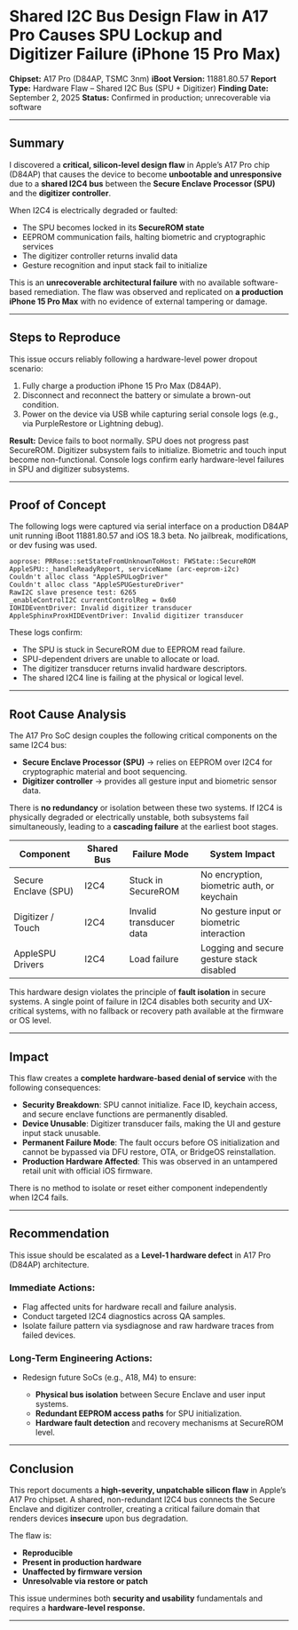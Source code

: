 # Shared I2C Bus Design Flaw in A17 Pro Causes SPU Lockup and Digitizer Failure (iPhone 15 Pro Max)

**Chipset:** A17 Pro (D84AP, TSMC 3nm)
**iBoot Version:** 11881.80.57
**Report Type:** Hardware Flaw – Shared I2C Bus (SPU + Digitizer)
**Finding Date:** September 2, 2025
**Status:** Confirmed in production; unrecoverable via software

---

## Summary

I discovered a **critical, silicon-level design flaw** in Apple’s A17 Pro chip (D84AP) that causes the device to become **unbootable and unresponsive** due to a **shared I2C4 bus** between the **Secure Enclave Processor (SPU)** and the **digitizer controller**.

When I2C4 is electrically degraded or faulted:

* The SPU becomes locked in its **SecureROM state**
* EEPROM communication fails, halting biometric and cryptographic services
* The digitizer controller returns invalid data
* Gesture recognition and input stack fail to initialize

This is an **unrecoverable architectural failure** with no available software-based remediation. The flaw was observed and replicated on **a production iPhone 15 Pro Max** with no evidence of external tampering or damage.

---

## Steps to Reproduce

This issue occurs reliably following a hardware-level power dropout scenario:

1. Fully charge a production iPhone 15 Pro Max (D84AP).
2. Disconnect and reconnect the battery or simulate a brown-out condition.
3. Power on the device via USB while capturing serial console logs (e.g., via PurpleRestore or Lightning debug).

**Result:**
Device fails to boot normally. SPU does not progress past SecureROM. Digitizer subsystem fails to initialize. Biometric and touch input become non-functional. Console logs confirm early hardware-level failures in SPU and digitizer subsystems.

---

## Proof of Concept

The following logs were captured via serial interface on a production D84AP unit running iBoot 11881.80.57 and iOS 18.3 beta. No jailbreak, modifications, or dev fusing was used.

```
aoprose: PRRose::setStateFromUnknownToHost: FWState::SecureROM
AppleSPU::_handleReadyReport, serviceName (arc-eeprom-i2c)
Couldn't alloc class "AppleSPULogDriver"
Couldn't alloc class "AppleSPUGestureDriver"
RawI2C slave presence test: 6265
_enableControlI2C currentControlReg = 0x60
IOHIDEventDriver: Invalid digitizer transducer
AppleSphinxProxHIDEventDriver: Invalid digitizer transducer
```

These logs confirm:

* The SPU is stuck in SecureROM due to EEPROM read failure.
* SPU-dependent drivers are unable to allocate or load.
* The digitizer transducer returns invalid hardware descriptors.
* The shared I2C4 line is failing at the physical or logical level.

---

## Root Cause Analysis

The A17 Pro SoC design couples the following critical components on the same I2C4 bus:

* **Secure Enclave Processor (SPU)** → relies on EEPROM over I2C4 for cryptographic material and boot sequencing.
* **Digitizer controller** → provides all gesture input and biometric sensor data.

There is **no redundancy** or isolation between these two systems. If I2C4 is physically degraded or electrically unstable, both subsystems fail simultaneously, leading to a **cascading failure** at the earliest boot stages.

| Component            | Shared Bus | Failure Mode            | System Impact                              |
| -------------------- | ---------- | ----------------------- | ------------------------------------------ |
| Secure Enclave (SPU) | I2C4       | Stuck in SecureROM      | No encryption, biometric auth, or keychain |
| Digitizer / Touch    | I2C4       | Invalid transducer data | No gesture input or biometric interaction  |
| AppleSPU Drivers     | I2C4       | Load failure            | Logging and secure gesture stack disabled  |

This hardware design violates the principle of **fault isolation** in secure systems. A single point of failure in I2C4 disables both security and UX-critical systems, with no fallback or recovery path available at the firmware or OS level.

---

## Impact

This flaw creates a **complete hardware-based denial of service** with the following consequences:

* **Security Breakdown**: SPU cannot initialize. Face ID, keychain access, and secure enclave functions are permanently disabled.
* **Device Unusable**: Digitizer transducer fails, making the UI and gesture input stack unusable.
* **Permanent Failure Mode**: The fault occurs before OS initialization and cannot be bypassed via DFU restore, OTA, or BridgeOS reinstallation.
* **Production Hardware Affected**: This was observed in an untampered retail unit with official iOS firmware.

There is no method to isolate or reset either component independently when I2C4 fails.

---

## Recommendation

This issue should be escalated as a **Level-1 hardware defect** in A17 Pro (D84AP) architecture.

### Immediate Actions:

* Flag affected units for hardware recall and failure analysis.
* Conduct targeted I2C4 diagnostics across QA samples.
* Isolate failure pattern via sysdiagnose and raw hardware traces from failed devices.

### Long-Term Engineering Actions:

* Redesign future SoCs (e.g., A18, M4) to ensure:

  * **Physical bus isolation** between Secure Enclave and user input systems.
  * **Redundant EEPROM access paths** for SPU initialization.
  * **Hardware fault detection** and recovery mechanisms at SecureROM level.

---

## Conclusion

This report documents a **high-severity, unpatchable silicon flaw** in Apple’s A17 Pro chipset. A shared, non-redundant I2C4 bus connects the Secure Enclave and digitizer controller, creating a critical failure domain that renders devices **insecure** upon bus degradation.

The flaw is:

* **Reproducible**
* **Present in production hardware**
* **Unaffected by firmware version**
* **Unresolvable via restore or patch**

This issue undermines both **security and usability** fundamentals and requires a **hardware-level response.**

---


